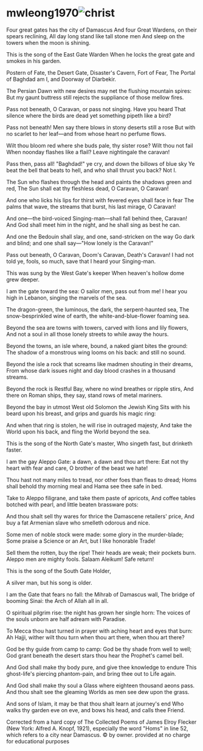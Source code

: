 # mwleong1970![christ](https://github.com/mwleong1970/mwleong1970/assets/136162876/9c0d0689-c497-45cd-a2af-c297656140a7)

Four great gates has the city of Damascus
   And four Great Wardens, on their spears reclining,
All day long stand like tall stone men
   And sleep on the towers when the moon is shining.

 

   This is the song of the East Gate Warden
   When he locks the great gate and smokes in his garden.

Postern of Fate, the Desert Gate, Disaster's Cavern, Fort of Fear,
The Portal of Baghdad am I, and Doorway of Diarbekir.

The Persian Dawn with new desires may net the flushing mountain spires:
But my gaunt buttress still rejects the suppliance of those mellow fires.

Pass not beneath, O Caravan, or pass not singing. Have you heard
That silence where the birds are dead yet something pipeth like a bird?

Pass not beneath! Men say there blows in stony deserts still a rose
But with no scarlet to her leaf—and from whose heart no perfume flows.

Wilt thou bloom red where she buds pale, thy sister rose? Wilt thou not fail
When noonday flashes like a flail? Leave nightingale the caravan!

Pass then, pass all! "Baghdad!" ye cry, and down the billows of blue sky
Ye beat the bell that beats to hell, and who shall thrust you back? Not I.

The Sun who flashes through the head and paints the shadows green and red,
The Sun shall eat thy fleshless dead, O Caravan, O Caravan!

And one who licks his lips for thirst with fevered eyes shall face in fear
The palms that wave, the streams that burst, his last mirage, O Caravan!

And one—the bird-voiced Singing-man—shall fall behind thee, Caravan!
And God shall meet him in the night, and he shall sing as best he can.

And one the Bedouin shall slay, and one, sand-stricken on the way
Go dark and blind; and one shall say—"How lonely is the Caravan!"

Pass out beneath, O Caravan, Doom's Caravan, Death's Caravan!
I had not told ye, fools, so much, save that I heard your Singing-man.

   This was sung by the West Gate's keeper
   When heaven's hollow dome grew deeper.

I am the gate toward the sea: O sailor men, pass out from me!
I hear you high in Lebanon, singing the marvels of the sea.

The dragon-green, the luminous, the dark, the serpent-haunted sea,
The snow-besprinkled wine of earth, the white-and-blue-flower foaming sea.

Beyond the sea are towns with towers, carved with lions and lily flowers,
And not a soul in all those lonely streets to while away the hours.

Beyond the towns, an isle where, bound, a naked giant bites the ground:
The shadow of a monstrous wing looms on his back: and still no sound.

Beyond the isle a rock that screams like madmen shouting in their dreams,
From whose dark issues night and day blood crashes in a thousand streams.

Beyond the rock is Restful Bay, where no wind breathes or ripple stirs,
And there on Roman ships, they say, stand rows of metal mariners.

Beyond the bay in utmost West old Solomon the Jewish King
Sits with his beard upon his breast, and grips and guards his magic ring:

And when that ring is stolen, he will rise in outraged majesty,
And take the World upon his back, and fling the World beyond the sea.

   This is the song of the North Gate's master,
   Who singeth fast, but drinketh faster.

I am the gay Aleppo Gate: a dawn, a dawn and thou art there:
Eat not thy heart with fear and care, O brother of the beast we hate!

Thou hast not many miles to tread, nor other foes than fleas to dread;
Homs shall behold thy morning meal and Hama see thee safe in bed.

Take to Aleppo filigrane, and take them paste of apricots,
And coffee tables botched with pearl, and little beaten brassware pots:

And thou shalt sell thy wares for thrice the Damascene retailers' price,
And buy a fat Armenian slave who smelleth odorous and nice.

Some men of noble stock were made: some glory in the murder-blade;
Some praise a Science or an Art, but I like honorable Trade!

Sell them the rotten, buy the ripe! Their heads are weak; their pockets burn.
Aleppo men are mighty fools. Salaam Aleikum! Safe return!

 

   This is the song of the South Gate Holder,

   A silver man, but his song is older.

I am the Gate that fears no fall: the Mihrab of Damascus wall,
The bridge of booming Sinai: the Arch of Allah all in all.

O spiritual pilgrim rise: the night has grown her single horn:
The voices of the souls unborn are half adream with Paradise.

To Mecca thou hast turned in prayer with aching heart and eyes that burn:
Ah Hajji, wither wilt thou turn when thou art there, when thou art there?

God be thy guide from camp to camp: God be thy shade from well to well;
God grant beneath the desert stars thou hear the Prophet's camel bell.

And God shall make thy body pure, and give thee knowledge to endure
This ghost-life's piercing phantom-pain, and bring thee out to Life again.

And God shall make thy soul a Glass where eighteen thousand aeons pass.
And thou shalt see the gleaming Worlds as men see dew upon the grass.

And sons of Islam, it may be that thou shalt learn at journey's end
Who walks thy garden eve on eve, and bows his head, and calls thee Friend.

Corrected from a hard copy of The Collected Poems of James Elroy Flecker (New York: Alfred A. Knopf, 1921), especially the word "Homs" in line 52, which refers to a city near Damascus. © by owner. provided at no charge for educational purposes
